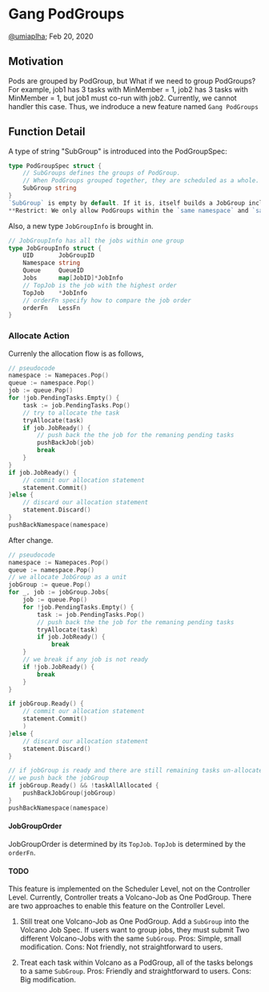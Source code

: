 # Gang PodGroups

[@umiaplha](http://github.com/umialpha); Feb 20, 2020

## Motivation
Pods are grouped by PodGroup, but What if we need to group PodGroups?
For example, job1 has 3 tasks with MinMember = 1, job2 has 3 tasks with MinMember = 1, but job1 must co-run with job2.
Currently, we cannot handler this case.
Thus, we indroduce a new feature named `Gang PodGroups`

## Function Detail
A type of string "SubGroup" is introduced into the PodGroupSpec:
```go
type PodGroupSpec struct {
	// SubGroups defines the groups of PodGroup.
	// When PodGroups grouped together, they are scheduled as a whole.
	SubGroup string
}
`SubGroup` is empty by default. If it is, itself builds a JobGroup including only itself.
**Restrict: We only allow PodGroups within the `same namespace` and `same queue` to make up a JobGroup.

```
Also, a new type `JobGroupInfo` is brought in.
```go
// JobGroupInfo has all the jobs within one group
type JobGroupInfo struct {
	UID       JobGroupID
	Namespace string
	Queue     QueueID
    Jobs      map[JobID]*JobInfo
    // TopJob is the job with the highest order
    TopJob    *JobInfo
    // orderFn specify how to compare the job order
	orderFn   LessFn
}

```
### Allocate Action
Currenly the allocation flow is as follows,
``` go
// pseudocode
namespace := Namepaces.Pop()
queue := namespace.Pop()
job := queue.Pop()
for !job.PendingTasks.Empty() {
    task := job.PendingTasks.Pop()
    // try to allocate the task 
    tryAllocate(task)
    if job.JobReady() {
        // push back the the job for the remaning pending tasks
        pushBackJob(job)
        break
    }
}
if job.JobReady() {
    // commit our allocation statement
    statement.Commit()
}else {
    // discard our allocation statement
    statement.Discard()
}
pushBackNamespace(namespace)
```

After change.
``` go
// pseudocode
namespace := Namepaces.Pop()
queue := namespace.Pop()
// we allocate JobGroup as a unit
jobGroup := queue.Pop()
for _, job := jobGroup.Jobs{    
    job := queue.Pop()
    for !job.PendingTasks.Empty() {
        task := job.PendingTasks.Pop()
        // push back the the job for the remaning pending tasks
        tryAllocate(task)
        if job.JobReady() {
            break
    }
    // we break if any job is not ready
    if !job.JobReady() {
        break
    }
}

if jobGroup.Ready() {
    // commit our allocation statement
    statement.Commit()
    )
}else {
    // discard our allocation statement
    statement.Discard()
}

// if jobGroup is ready and there are still remaining tasks un-allocated
// we push back the jobGroup
if jobGroup.Ready() && !taskAllAllocated {
    pushBackJobGroup(jobGroup)
}
pushBackNamespace(namespace)
```

#### JobGroupOrder
JobGroupOrder is determined by its `TopJob`. `TopJob` is determined by the `orderFn`.


#### TODO
This feature is implemented on the Scheduler Level, not on the Controller Level.
Currently, Controller treats a Volcano-Job as One PodGroup.
There are two approaches to enable this feature on the Controller Level.

1.  Still treat one Volcano-Job as One PodGroup. Add a `SubGroup` into the Volcano Job Spec.
    If users want to group jobs, they must submit Two different Volcano-Jobs with the same `SubGroup`.
    Pros: Simple, small modification.
    Cons: Not friendly, not straightforward to users.

2.  Treat each task within Volcano as a PodGroup, all of the tasks belongs to a same `SubGroup`.
    Pros: Friendly and straightforward to users.
    Cons: Big modification.


